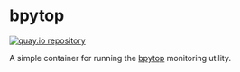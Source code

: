 # bpytop

[![quay.io repository](https://img.shields.io/badge/updated-2022--07--03-green)](https://quay.io/repository/miabbott/bpytop)

A simple container for running the [bpytop](https://github.com/aristocratos/bpytop) monitoring utility.